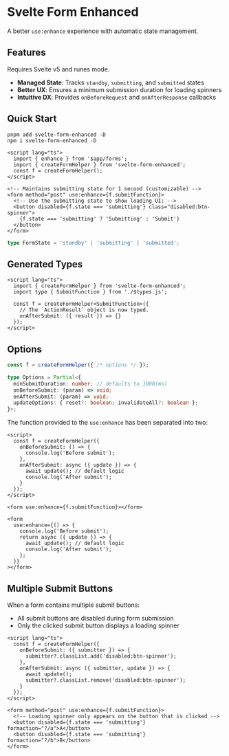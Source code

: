 # Svelte Form Enhanced

A better `use:enhance` experience with automatic state management.

## Features

Requires Svelte v5 and runes mode.

- **Managed State**: Tracks `standby`, `submitting`, and `submitted` states
- **Better UX**: Ensures a minimum submission duration for loading spinners
- **Intuitive DX**: Provides `onBeforeRequest` and `onAfterResponse` callbacks

## Quick Start

```shell
pnpm add svelte-form-enhanced -D
npm i svelte-form-enhanced -D
```

```svelte
<script lang="ts">
  import { enhance } from '$app/forms';
  import { createFormHelper } from 'svelte-form-enhanced';
  const f = createFormHelper();
</script>

<!-- Maintains submitting state for 1 second (customizable) -->
<form method="post" use:enhance={f.submitFunction}>
  <!-- Use the submitting state to show loading UI: -->
  <button disabled={f.state === 'submitting'} class="disabled:btn-spinner">
    {f.state === 'submitting' ? 'Submitting' : 'Submit'}
  </button>
</form>
```

```ts
type FormState = 'standby' | 'submitting' | 'submitted';
```

## Generated Types

```svelte
<script lang="ts">
  import { createFormHelper } from 'svelte-form-enhanced';
  import type { SubmitFunction } from './$types.js';

  const f = createFormHelper<SubmitFunction>({
    // The `ActionResult` object is now typed.
    onAfterSubmit: ({ result }) => {}
  });
</script>
```

## Options

<!-- prettier-ignore -->
```ts
const f = createFormHelper({ /* options */ });
```

```ts
type Options = Partial<{
  minSubmitDuration: number; // defaults to 1000(ms)
  onBeforeSubmit: (param) => void;
  onAfterSubmit: (param) => void;
  updateOptions: { reset?: boolean; invalidateAll?: boolean };
}>;
```

The function provided to the `use:enhance` has been separated into two:

```svelte
<script>
  const f = createFormHelper({
    onBeforeSubmit: () => {
      console.log('Before submit');
    },
    onAfterSubmit: async ({ update }) => {
      await update(); // default logic
      console.log('After submit');
    }
  });
</script>

<form use:enhance={f.submitFunction}></form>
```

```svelte
<form
  use:enhance={() => {
    console.log('Before submit');
    return async ({ update }) => {
      await update(); // default logic
      console.log('After submit');
    };
  }}
></form>
```

## Multiple Submit Buttons

When a form contains multiple submit buttons:

- All submit buttons are disabled during form submission
- Only the clicked submit button displays a loading spinner

```svelte
<script lang="ts">
  const f = createFormHelper({
    onBeforeSubmit: ({ submitter }) => {
      submitter?.classList.add('disabled:btn-spinner');
    },
    onAfterSubmit: async ({ submitter, update }) => {
      await update();
      submitter?.classList.remove('disabled:btn-spinner');
    }
  });
</script>

<form method="post" use:enhance={f.submitFunction}>
  <!-- Loading spinner only appears on the button that is clicked -->
  <button disabled={f.state === 'submitting'} formaction="?/a">A</button>
  <button disabled={f.state === 'submitting'} formaction="?/b">B</button>
</form>
```
